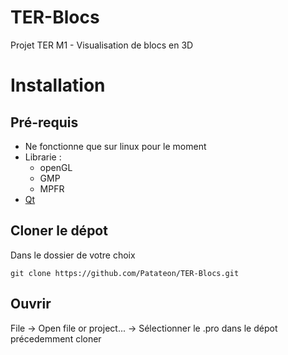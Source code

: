 # TER-Blocs
Projet TER M1 - Visualisation de blocs en 3D 

# Installation

## Pré-requis 

- Ne fonctionne que sur linux pour le moment
- Librarie :
  - openGL
  - GMP
  - MPFR
- [Qt](https://www.qt.io/download)

## Cloner le dépot

Dans le dossier de votre choix

```console
git clone https://github.com/Patateon/TER-Blocs.git
```

## Ouvrir

File -> Open file or project... -> Sélectionner le .pro dans le dépot précedemment cloner
